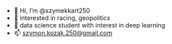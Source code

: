 - 👋 Hi, I’m @szymekkart250
- 👀 interested in racing, geopolitics
- 🌱 data science student with interest in deep learning
- 📫 szymon.kozak.250@gmail.com

<!---
szymekkart250/szymekkart250 is a ✨ special ✨ repository because its `README.md` (this file) appears on your GitHub profile.
You can click the Preview link to take a look at your changes.
--->
